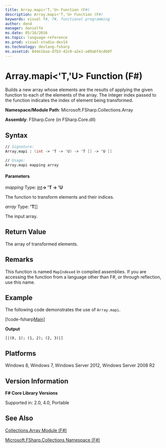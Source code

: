 ```yaml
---
title: Array.mapi<'T,'U> Function (F#)
description: Array.mapi<'T,'U> Function (F#)
keywords: visual f#, f#, functional programming
author: dend
manager: danielfe
ms.date: 05/16/2016
ms.topic: language-reference
ms.prod: visual-studio-dev14
ms.technology: devlang-fsharp
ms.assetid: 84de1baa-d7b3-42c0-a2e1-a89abf4cdb0f 
---
```


# Array.mapi<'T,'U> Function (F#)

Builds a new array whose elements are the results of applying the given function to each of the elements of the array. The integer index passed to the function indicates the index of element being transformed.

**Namespace/Module Path**: Microsoft.FSharp.Collections.Array

**Assembly**: FSharp.Core (in FSharp.Core.dll)


## Syntax

```fsharp
// Signature:
Array.mapi : (int -> 'T -> 'U) -> 'T [] -> 'U []

// Usage:
Array.mapi mapping array
```

#### Parameters
*mapping*
Type: [int](https://msdn.microsoft.com/library/025d5455-3622-4ea5-9573-3ecbd4ee1375)**-&gt; 'T -&gt; 'U**


The function to transform elements and their indices.


*array*
Type: **'T**[[]](https://msdn.microsoft.com/library/def20292-9aae-4596-9275-b94e594f8493)


The input array.

## Return Value

The array of transformed elements.

## Remarks
This function is named `MapIndexed` in compiled assemblies. If you are accessing the function from a language other than F#, or through reflection, use this name.

## Example

The following code demonstrates the use of `Array.mapi`.

[!code-fsharp[Main](snippets/fsarrays/snippet53.fs)]

**Output**

```
[|(0, 1); (1, 2); (2, 3)|]
```

## Platforms
Windows 8, Windows 7, Windows Server 2012, Windows Server 2008 R2

## Version Information
**F# Core Library Versions**

Supported in: 2.0, 4.0, Portable

## See Also
[Collections.Array Module &#40;F&#35;&#41;](Collections.Array-Module-%5BFSharp%5D.md)

[Microsoft.FSharp.Collections Namespace &#40;F&#35;&#41;](Microsoft.FSharp.Collections-Namespace-%5BFSharp%5D.md)